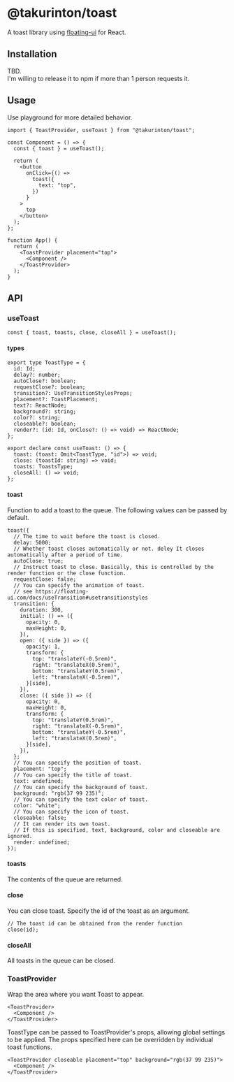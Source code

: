 # @takurinton/toast

A toast library using [floating-ui](https://floating-ui.com) for React.

## Installation

TBD.  
I'm willing to release it to npm if more than 1 person requests it.

## Usage

Use playground for more detailed behavior.

```tsx
import { ToastProvider, useToast } from "@takurinton/toast";

const Component = () => {
  const { toast } = useToast();

  return (
    <button
      onClick={() =>
        toast({
          text: "top",
        })
      }
    >
      top
    </button>
  );
};

function App() {
  return (
    <ToastProvider placement="top">
      <Component />
    </ToastProvider>
  );
}
```

## API

### useToast

```tsx
const { toast, toasts, close, closeAll } = useToast();
```

#### types

```tsx
export type ToastType = {
  id: Id;
  delay?: number;
  autoClose?: boolean;
  requestClose?: boolean;
  transition?: UseTransitionStylesProps;
  placement?: ToastPlacement;
  text?: ReactNode;
  background?: string;
  color?: string;
  closeable?: boolean;
  render?: (id: Id, onClose?: () => void) => ReactNode;
};

export declare const useToast: () => {
  toast: (toast: Omit<ToastType, "id">) => void;
  close: (toastId: string) => void;
  toasts: ToastsType;
  closeAll: () => void;
};
```

#### toast

Function to add a toast to the queue.
The following values can be passed by default.

```tsx
toast({
  // The time to wait before the toast is closed.
  delay: 5000;
  // Whether toast closes automatically or not. deley It closes automatically after a period of time.
  autoClose: true;
  // Instruct toast to close. Basically, this is controlled by the render function or the close function.
  requestClose: false;
  // You can specify the animation of toast.
  // see https://floating-ui.com/docs/useTransition#usetransitionstyles
  transition: {
    duration: 300,
    initial: () => ({
      opacity: 0,
      maxHeight: 0,
    }),
    open: ({ side }) => ({
      opacity: 1,
      transform: {
        top: "translateY(-0.5rem)",
        right: "translateX(0.5rem)",
        bottom: "translateY(0.5rem)",
        left: "translateX(-0.5rem)",
      }[side],
    }),
    close: ({ side }) => ({
      opacity: 0,
      maxHeight: 0,
      transform: {
        top: "translateY(0.5rem)",
        right: "translateX(-0.5rem)",
        bottom: "translateY(-0.5rem)",
        left: "translateX(0.5rem)",
      }[side],
    }),
  };
  // You can specify the position of toast.
  placement: "top";
  // You can specify the title of toast.
  text: undefined;
  // You can specify the background of toast.
  background: "rgb(37 99 235)";
  // You can specify the text color of toast.
  color: "white";
  // You can specify the icon of toast.
  closeable: false;
  // It can render its own toast.
  // If this is specified, text, background, color and closeable are ignored.
  render: undefined;
});
```

#### toasts

The contents of the queue are returned.

#### close

You can close toast. Specify the id of the toast as an argument.

```tsx
// The toast id can be obtained from the render function
close(id);
```

#### closeAll

All toasts in the queue can be closed.

### ToastProvider

Wrap the area where you want Toast to appear.

```tsx
<ToastProvider>
  <Component />
</ToastProvider>
```

ToastType can be passed to ToastProvider's props, allowing global settings to be applied.
The props specified here can be overridden by individual toast functions.

```tsx
<ToastProvider closeable placement="top" background="rgb(37 99 235)">
  <Component />
</ToastProvider>
```
